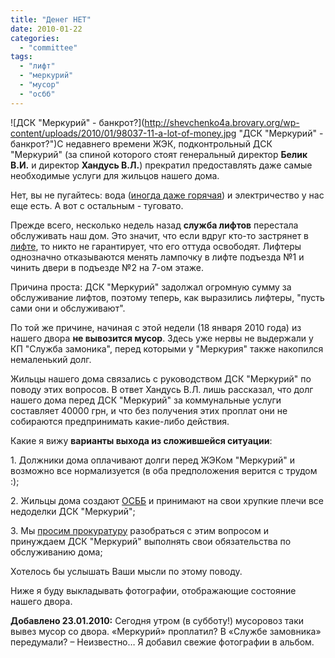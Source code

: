 ```yaml
---
title: "Денег НЕТ"
date: 2010-01-22
categories: 
  - "committee"
tags: 
  - "лифт"
  - "меркурий"
  - "мусор"
  - "осбб"
---
```


![ДСК "Меркурий" - банкрот?](http://shevchenko4a.brovary.org/wp-content/uploads/2010/01/98037-11-a-lot-of-money.jpg "ДСК "Меркурий" - банкрот?")С недавнего времени ЖЭК, подконтрольный ДСК "Меркурий" (за спиной которого стоят генеральный директор **Белик В.И.** и директор **Хандусь В.Л.**) прекратил предоставлять даже самые необходимые услуги для жильцов нашего дома.

Нет, вы не пугайтесь: вода ([иногда даже горячая](http://shevchenko4a.brovary.org/problemy-s-goryachey-vodoy/)) и электричество у нас еще есть. А вот с остальным - туговато.

Прежде всего, несколько недель назад **служба лифтов** перестала обслуживать наш дом. Это значит, что если вдруг кто-то застрянет в [лифте](http://shevchenko4a.brovary.org/discuss-our-elevators/), то никто не гарантирует, что его оттуда освободят. Лифтеры однозначно отказываются менять лампочку в лифте подъезда №1 и чинить двери в подъезде №2 на 7-ом этаже.

Причина проста: ДСК "Меркурий" задолжал огромную сумму <!--more-->за обслуживание лифтов, поэтому теперь, как выразились лифтеры, "пусть сами они и обслуживают".

По той же причине, начиная с этой недели (18 января 2010 года) из нашего двора **не вывозится мусор**. Здесь уже нервы не выдержали у КП "Служба замоника", перед которыми у "Меркурия" также накопился немаленький долг.

Жильцы нашего дома связались с руководством ДСК "Меркурий" по поводу этих вопросов. В ответ Хандусь В.Л. лишь рассказал, что долг нашего дома перед ДСК "Меркурий" за коммунальные услуги составляет 40000 грн, и что без получения этих проплат они не собираются предпринимать какие-либо действия.

Какие я вижу **варианты выхода из сложившейся ситуации**:

1\. Должники дома оплачивают долги перед ЖЭКом "Меркурий" и возможно все нормализуется (в оба предположения верится с трудом :);

2\. Жильцы дома создают [ОСББ](http://shevchenko4a.brovary.org/osbb/) и принимают на свои хрупкие плечи все недоделки ДСК "Меркурий";

3\. Мы [просим прокуратуру](http://shevchenko4a.brovary.org/%d0%bf%d0%b8%d1%88%d0%b5%d0%bc-%d0%bf%d0%b8%d1%81%d1%8c%d0%bc%d0%be-%d0%b2-%d0%bf%d1%80%d0%be%d0%ba%d1%83%d1%80%d0%b0%d1%82%d1%83%d1%80%d1%83/) разобраться с этим вопросом и принуждаем ДСК "Меркурий" выполнять свои обязательства по обслуживанию дома;

Хотелось бы услышать Ваши мысли по этому поводу.

Ниже я буду выкладывать фотографии, отображающие состояние нашего двора.

**Добавлено 23.01.2010:** Сегодня утром (в субботу!) мусоровоз таки вывез мусор со двора. «Меркурий» проплатил? В «Службе замовника» передумали? – Неизвестно… Я добавил свежие фотографии в альбом. 

<script type="text/javascript"> $(document).ready(function() { $("#container").pwi({ username: 'shevchenko4a.brovary.org', mode: 'album', album: 'DenegNet', thumbSize: 144, showAlbumDescription: false }); });</script>
